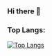 ### Hi there 👋

<!--
**egehandogan35/egehandogan35** is a ✨ _special_ ✨ repository because its `README.md` (this file) appears on your GitHub profile.

Here are some ideas to get you started:

- 🔭 I’m currently working on ...
- 🌱 I’m currently learning ...
- 👯 I’m looking to collaborate on ...
- 🤔 I’m looking for help with ...
- 💬 Ask me about ...
- 📫 How to reach me: ...
- 😄 Pronouns: ...
- ⚡ Fun fact: ...
-->

### Top Langs: 



[![Top Langs](https://github-readme-stats-edcds-projects.vercel.app//api/top-langs/?username=egehandogan35&layout=compact&theme=vision-friendly-dark&langs_count=10&exclude_repo=https://github.com/egehandogan35/last-extension&count_private=false)](https://github.com/anuraghazra/github-readme-stats)

